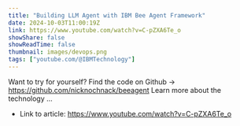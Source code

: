 ```yaml
---
title: "Building LLM Agent with IBM Bee Agent Framework"
date: 2024-10-03T11:00:19Z
link: https://www.youtube.com/watch?v=C-pZXA6Te_o
showShare: false
showReadTime: false
thumbnail: images/devops.png
tags: ["youtube.com/@IBMTechnology"]
---
```

Want to try for yourself? Find the code on Github → https://github.com/nicknochnack/beeagent Learn more about the technology ...

- Link to article: https://www.youtube.com/watch?v=C-pZXA6Te_o